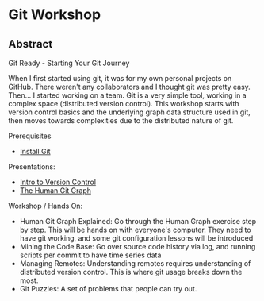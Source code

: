 # Git Workshop

## Abstract

Git Ready - Starting Your Git Journey

When I first started using git, it was for my own personal projects on GitHub. There weren't any collaborators and I
thought git was pretty easy. Then... I started working on a team. Git is a very simple tool, working in a complex space
(distributed version control). This workshop starts with version control basics and the underlying graph data structure
used in git, then moves towards complexities due to the distributed nature of git.

Prerequisites
* [Install Git](http://git-scm.com/book/en/Getting-Started-Installing-Git)

Presentations:
* [Intro to Version Control](https://github.com/scottmuc/presentations/tree/master/intro-to-version-control)
* [The Human Git Graph](https://github.com/scottmuc/presentations/tree/master/git)

Workshop / Hands On:
* Human Git Graph Explained: Go through the Human Graph exercise step by step. This will be hands on with everyone's
  computer. They need to have git working, and some git configuration lessons will be introduced  
* Mining the Code Base: Go over source code history via log, and running scripts per commit to have time series data
* Managing Remotes: Understanding remotes requires understanding of distributed version control. This is where git
  usage breaks down the most.
* Git Puzzles: A set of problems that people can try out.


